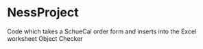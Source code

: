 # NessProject
Code which takes a SchueCal order form and inserts into the Excel worksheet Object Checker 
